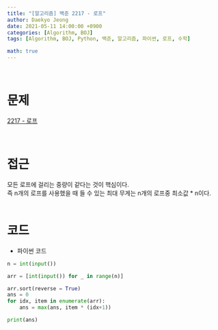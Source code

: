 ```yaml
---
title: "[알고리즘] 백준 2217 - 로프"
author: Daekyo Jeong
date: 2021-05-11 14:00:00 +0900
categories: [Algorithm, BOJ]
tags: [Algorithm, BOJ, Python, 백준, 알고리즘, 파이썬, 로프, 수학]

math: true
---
```


<br/>

# **문제**

[2217 - 로프](https://www.acmicpc.net/problem/2217)

<br/>

# **접근**

모든 로프에 걸리는 중량이 같다는 것이 핵심이다.  
즉 n개의 로프를 사용했을 때 들 수 있는 최대 무게는 n개의 로프중 최소값 * n이다.  
<br/>

# **코드**

- 파이썬 코드   

```py
n = int(input())

arr = [int(input()) for _ in range(n)]

arr.sort(reverse = True)
ans = 0
for idx, item in enumerate(arr):
    ans = max(ans, item * (idx+1))

print(ans)
```

<br/>
